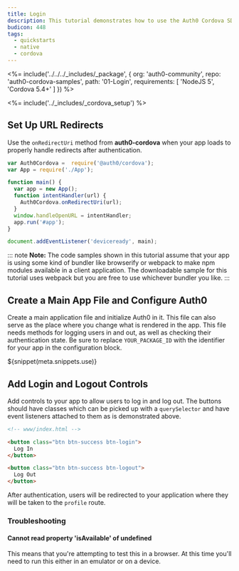 ```yaml
---
title: Login
description: This tutorial demonstrates how to use the Auth0 Cordova SDK to add authentication and authorization to your mobile app.
budicon: 448
tags:
  - quickstarts
  - native
  - cordova
---
```


<%= include('../../../_includes/_package', {
  org: 'auth0-community',
  repo: 'auth0-cordova-samples',
  path: '01-Login',
  requirements: [
    'NodeJS 5',
    'Cordova 5.4+'
  ]
}) %>

<%= include('../_includes/_cordova_setup') %>

## Set Up URL Redirects

Use the `onRedirectUri` method from **auth0-cordova** when your app loads to properly handle redirects after authentication.

```js
var Auth0Cordova =  require('@auth0/cordova');
var App = require('./App');

function main() {
  var app = new App();
  function intentHandler(url) {
    Auth0Cordova.onRedirectUri(url);
  }
  window.handleOpenURL = intentHandler;
  app.run('#app');
}

document.addEventListener('deviceready', main);
```

::: note
**Note:** The code samples shown in this tutorial assume that your app is using some kind of bundler like browserify or webpack to make npm modules available in a client application. The downloadable sample for this tutorial uses webpack but you are free to use whichever bundler you like.
:::

## Create a Main App File and Configure Auth0

Create a main application file and initialize Auth0 in it. This file can also serve as the place where you change what is rendered in the app. This file needs methods for logging users in and out, as well as checking their authentication state. Be sure to replace `YOUR_PACKAGE_ID` with the identifier for your app in the configuration block.

${snippet(meta.snippets.use)}

## Add Login and Logout Controls

Add controls to your app to allow users to log in and log out. The buttons should have classes which can be picked up with a `querySelector` and have event listeners attached to them as is demonstrated above.

```html
<!-- www/index.html -->

<button class="btn btn-success btn-login">
  Log In
</button>

<button class="btn btn-success btn-logout">
  Log Out
</button>
```

After authentication, users will be redirected to your application where they will be taken to the `profile` route.

### Troubleshooting

#### Cannot read property 'isAvailable' of undefined

This means that you're attempting to test this in a browser. At this time you'll need to run this either in an emulator or on a device.



